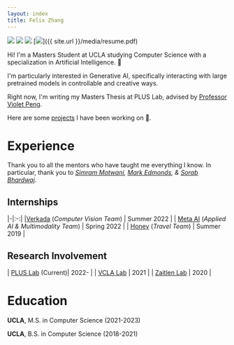 ```yaml
---
layout: index
title: Felix Zhang
---
```

[![](https://img.shields.io/badge/Fel9z-222021.svg?style=for-the-badge&logo=Twitter&logoColor=white)](https://twitter.com/fel9z)
[![](https://img.shields.io/badge/Fe-222021.svg?style=for-the-badge&logo=linkedin&logoColor=white)](https://linkedin.com/in/~fe)
[![](https://img.shields.io/badge/Felix44-222021.svg?style=for-the-badge&logo=gmail&logoColor=white)](mailto:felix44@ucla.edu)
[![](https://img.shields.io/badge/Resume-222021.svg?style=for-the-badge&logo=&logoColor=white)]({{ site.url }}/media/resume.pdf)


Hi! I'm a Masters Student at UCLA studying Computer Science with a specialization in Artificial Intelligence. 👋

I'm particularly interested in Generative AI, specifically interacting with large pretrained models in controllable and creative ways.

Right now, I'm writing my Masters Thesis at PLUS Lab, advised by [Professor Violet Peng](https://vnpeng.net/).

Here are some <span style="color:pink">[projects](_posts/2022-12-21-welcome-to-jekyll.markdown)</span> I have been working on 🤩.

# Experience

Thank you to all the mentors who have taught me everything I know. In particular, thank you to _[Simram Motwani](https://www.linkedin.com/in/simran-motwani), [Mark Edmonds](https://www.linkedin.com/in/mjedmonds/), & [Sorab Bhardwaj](https://www.linkedin.com/in/sorabb)_.
## Internships

|-|:-:|
|[Verkada]() (_Computer Vision Team_) | Summer 2022    |
| [Meta AI]() (_Applied AI & Multimodality Team_)   | Spring 2022        |
| [Honey]() (_Travel Team_)     | Summer 2019        |

## Research Involvement

| [PLUS Lab]() (Current)| 2022-     |
| [VCLA Lab]()   | 2021       |
| [Zaitlen Lab]()  | 2020        |


# Education

**UCLA**, M.S. in Computer Science (2021-2023)

**UCLA**, B.S. in Computer Science (2018-2021)
